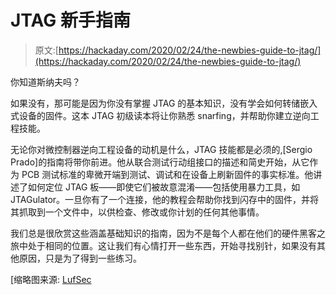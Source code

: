# JTAG 新手指南

> 原文:[https://hackaday.com/2020/02/24/the-newbies-guide-to-jtag/](https://hackaday.com/2020/02/24/the-newbies-guide-to-jtag/)

你知道斯纳夫吗？

如果没有，那可能是因为你没有掌握 JTAG 的基本知识，没有学会如何转储嵌入式设备的固件。这本 JTAG 初级读本将让你熟悉 snarfing，并帮助你建立逆向工程技能。

无论你对微控制器逆向工程设备的动机是什么，JTAG 技能都是必须的,[Sergio Prado]的指南将带你前进。他从联合测试行动组接口的描述和简史开始，从它作为 PCB 测试标准的卑微开端到测试、调试和在设备上刷新固件的事实标准。他讲述了如何定位 JTAG 板——即使它们被故意混淆——包括使用暴力工具，如 JTAGulator。一旦你有了一个连接，他的教程会帮助你找到闪存中的固件，并将其抓取到一个文件中，以供检查、修改或你计划的任何其他事情。

我们总是很欣赏这些涵盖基础知识的指南，因为不是每个人都在他们的硬件黑客之旅中处于相同的位置。这让我们有心情打开一些东西，开始寻找别针，如果没有其他原因，只是为了得到一些练习。

[缩略图来源: [LufSec](https://www.lufsec.com/iot-security-starting-with-jtag-hacking/)